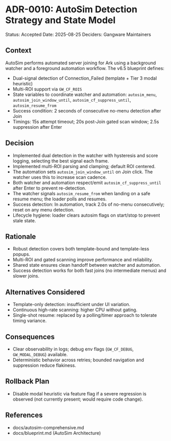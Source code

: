 # ADR-0010: AutoSim Detection Strategy and State Model

Status: Accepted
Date: 2025-08-25
Deciders: Gangware Maintainers

## Context

AutoSim performs automated server joining for Ark using a background watcher and a foreground automation workflow. The v6.5 blueprint defines:

- Dual-signal detection of Connection_Failed (template + Tier 3 modal heuristic)
- Multi-ROI support via `GW_CF_ROIS`
- State variables to coordinate watcher and automation: `autosim_menu`, `autosim_join_window_until`, `autosim_cf_suppress_until`, `autosim_resume_from`
- Success condition: 2 seconds of consecutive no-menu detection after Join
- Timings: 15s attempt timeout; 20s post-Join gated scan window; 2.5s suppression after Enter

## Decision

- Implemented dual detection in the watcher with hysteresis and score logging, selecting the best signal each frame.
- Implemented multi-ROI parsing and clamping; default ROI centered.
- The automation sets `autosim_join_window_until` on Join click. The watcher uses this to increase scan cadence.
- Both watcher and automation respect/emit `autosim_cf_suppress_until` after Enter to prevent re-detection.
- The watcher signals `autosim_resume_from` when landing on a safe resume menu; the loader polls and resumes.
- Success detection: In automation, track 2.0s of no-menu consecutively; reset on any menu detection.
- Lifecycle hygiene: loader clears autosim flags on start/stop to prevent stale state.

## Rationale

- Robust detection covers both template-bound and template-less popups.
- Multi-ROI and gated scanning improve performance and reliability.
- Shared state ensures clean handoff between watcher and automation.
- Success detection works for both fast joins (no intermediate menus) and slower joins.

## Alternatives Considered

- Template-only detection: insufficient under UI variation.
- Continuous high-rate scanning: higher CPU without gating.
- Single-shot resume: replaced by a polling/timer approach to tolerate timing variance.

## Consequences

- Clear observability in logs; debug env flags (`GW_CF_DEBUG`, `GW_MODAL_DEBUG`) available.
- Deterministic behavior across retries; bounded navigation and suppression reduce flakiness.

## Rollback Plan

- Disable modal heuristic via feature flag if a severe regression is observed (not currently present; would require code change).

## References

- docs/autosim-comprehensive.md
- docs/blueprint.md (AutoSim Architecture)
